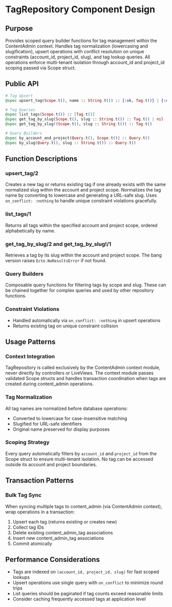# TagRepository Component Design

## Purpose

Provides scoped query builder functions for tag management within the ContentAdmin context. Handles tag normalization (lowercasing and slugification), upsert operations with conflict resolution on unique constraints (account_id, project_id, slug), and tag lookup queries. All operations enforce multi-tenant isolation through account_id and project_id scoping passed via Scope struct.

## Public API

```elixir
# Tag Upsert
@spec upsert_tag(Scope.t(), name :: String.t()) :: {:ok, Tag.t()} | {:error, Changeset.t()}

# Tag Queries
@spec list_tags(Scope.t()) :: [Tag.t()]
@spec get_tag_by_slug(Scope.t(), slug :: String.t()) :: Tag.t() | nil
@spec get_tag_by_slug!(Scope.t(), slug :: String.t()) :: Tag.t()

# Query Builders
@spec by_account_and_project(Query.t(), Scope.t()) :: Query.t()
@spec by_slug(Query.t(), slug :: String.t()) :: Query.t()
```

## Function Descriptions

### upsert_tag/2
Creates a new tag or returns existing tag if one already exists with the same normalized slug within the account and project scope. Normalizes the tag name by converting to lowercase and generating a URL-safe slug. Uses `on_conflict: :nothing` to handle unique constraint violations gracefully.

### list_tags/1
Returns all tags within the specified account and project scope, ordered alphabetically by name.

### get_tag_by_slug/2 and get_tag_by_slug!/1
Retrieves a tag by its slug within the account and project scope. The bang version raises `Ecto.NoResultsError` if not found.

### Query Builders
Composable query functions for filtering tags by scope and slug. These can be chained together for complex queries and used by other repository functions.

### Constraint Violations
- Handled automatically via `on_conflict: :nothing` in upsert operations
- Returns existing tag on unique constraint collision

## Usage Patterns

### Context Integration
TagRepository is called exclusively by the ContentAdmin context module, never directly by controllers or LiveViews. The context module passes validated Scope structs and handles transaction coordination when tags are created during content_admin operations.

### Tag Normalization
All tag names are normalized before database operations:
- Converted to lowercase for case-insensitive matching
- Slugified for URL-safe identifiers
- Original name preserved for display purposes

### Scoping Strategy
Every query automatically filters by `account_id` and `project_id` from the Scope struct to ensure multi-tenant isolation. No tag can be accessed outside its account and project boundaries.

## Transaction Patterns

### Bulk Tag Sync
When syncing multiple tags to content_admin (via ContentAdmin context), wrap operations in a transaction:
1. Upsert each tag (returns existing or creates new)
2. Collect tag IDs
3. Delete existing content_admin_tag associations
4. Insert new content_admin_tag associations
5. Commit atomically

## Performance Considerations

- Tags are indexed on `(account_id, project_id, slug)` for fast scoped lookups
- Upsert operations use single query with `on_conflict` to minimize round trips
- List queries should be paginated if tag counts exceed reasonable limits
- Consider caching frequently accessed tags at application level
